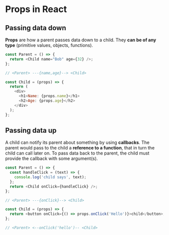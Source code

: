 # Props in React

## Passing data down

**Props** are how a parent passes data down to a child. They **can be of any type** (primitive values, objects, functions).

```js
const Parent = () => {
  return <Child name="Bob" age={32} />;
};

// <Parent> ---{name,age}--> <Child>

const Child = (props) => {
  return (
    <div>
      <h1>Name: {props.name}</h1>
      <h2>Age: {props.age}</h2>
    </div>
  );
};
```

## Passing data up

A child can notify its parent about something by using **callbacks**. The parent would pass to the child a **reference to a function**, that in turn the child can call later on. To pass data back to the parent, the child must provide the callback with some argument(s).

```js
const Parent = () => {
  const handleClick = (text) => {
    console.log('child says', text);
  };
  return <Child onClick={handleClick} />;
};

// <Parent> ---{onClick}--> <Child>

const Child = (props) => {
  return <button onClick={() => props.onClick('Hello')}>child</button>;
};

// <Parent> <--onClick('hello')-- <Child>
```
